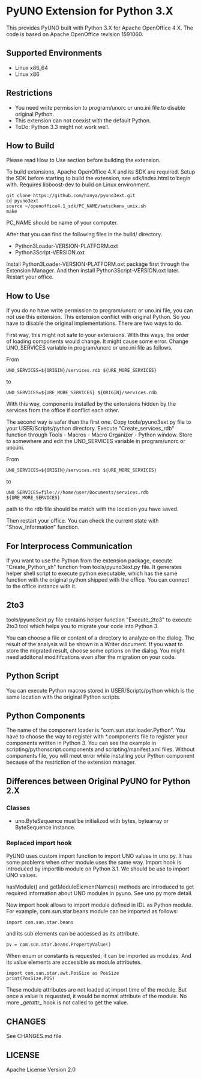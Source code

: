 
PyUNO Extension for Python 3.X
===========

This provides PyUNO built with Python 3.X for Apache OpenOffice 4.X. 
The code is based on Apache OpenOffice revision 1591060.


Supported Environments
---------
* Linux x86_64
* Linux x86


Restrictions
---------
* You need write permission to program/unorc or uno.ini file to disable original Python.
* This extension can not coexist with the default Python.
* ToDo: Python 3.3 might not work well.


How to Build
--------
Please read How to Use section before building the extension.

To build extensions, Apache OpenOffice 4.X and its SDK are required. 
Setup the SDK before starting to build the extension, 
see sdk/index.html to begin with.
Requires libboost-dev to build on Linux environment.

    git clone https://github.com/hanya/pyuno3ext.git
    cd pyuno3ext
    source ~/openoffice4.1_sdk/PC_NAME/setsdkenv_unix.sh
    make

PC_NAME should be name of your computer.

After that you can find the following files in the build/ directory.
* Python3Loader-VERSION-PLATFORM.oxt
* Python3Script-VERSION.oxt

Install Python3Loader-VERSION-PLATFORM.oxt package first through the Extension Manager. 
And then install Python3Script-VERSION.oxt later. Restart your office. 


How to Use
--------
If you do no have write permission to program/unorc or uno.ini file, 
you can not use this extension.
This extension conflict with original Python. So you have to disable 
the original implementations. There are two ways to do.

First way, this might not safe to your extensions. With this ways, 
the order of loading components would change. It might cause some error.
Change UNO_SERVICES variable in program/unorc or uno.ini file as follows.

From 

    UNO_SERVICES=${ORIGIN}/services.rdb ${URE_MORE_SERVICES}

to

    UNO_SERVICES=${URE_MORE_SERVICES} ${ORIGIN}/services.rdb

With this way, components installed by the extensions hidden by 
the services from the office if conflict each other.

The second way is safer than the first one. Copy tools/pyuno3ext.py file 
to your USER/Scripts/python directory. Execute "Create_services_rdb" function 
through Tools - Macros - Macro Organizer - Python window. Store to somewhere 
and edit the UNO_SERVICES variable in program/unorc or uno.ini.

From 

    UNO_SERVICES=${ORIGIN}/services.rdb ${URE_MORE_SERVICES}

to

    UNO_SERVICES=file:///home/user/Documents/services.rdb ${URE_MORE_SERVICES}

path to the rdb file should be match with the location you have saved.

Then restart your office. 
You can check the current state with "Show_Information" function.


For Interprocess Communication
--------
If you want to use the Python from the extension package, execute 
"Create_Python_sh" function from tools/pyuno3ext.py file. 
It generates helper shell script to execute python executable, 
which has the same function with the original python shipped with the office. 
You can connect to the office instance with it.


2to3
--------
tools/pyuno3ext.py file contains helper function "Execute_2to3" to execute 
2to3 tool which helps you to migrate your code into Python 3.

You can choose a file or content of a directory to analyze on the dialog. 
The result of the analysis will be shown in a Writer document. 
If you want to store the migrated result, choose some options on the dialog. 
You might need additonal modififcations even after the migration on your code.


Python Script
--------
You can execute Python macros stored in USER/Scripts/python which 
is the same location with the original Python scripts.


Python Components
--------
The name of the component loader is "com.sun.star.loader.Python". 
You have to choose the way to register with *.components file to register your components 
written in Python 3. You can see the example in scripting/pythonscript.components and 
scripting/manifest.xml files.
Without components file, you will meet error while installing your Python component 
because of the restriction of the extension manager.


Differences between Original PyUNO for Python 2.X
-------

### Classes
* uno.ByteSequence must be initialized with bytes, bytearray or 
ByteSequence instance.


### Replaced import hook ###

PyUNO uses custom import function to import UNO values in uno.py. 
It has some problems when other module uses the same way. 
Import hook is introduced by importlib module on Python 3.1. 
We should be use to import UNO values.
  
hasModule() and getModuleElementNames() methods are introduced 
to get required information about UNO modules in pyuno.
See uno.py more detail.
  
New import hook allows to import module defined in IDL as Python module. 
For example, com.sun.star.beans module can be imported as follows:
 
    import com.sun.star.beans

and its sub elements can be accessed as its attribute.

    pv = com.sun.star.beans.PropertyValue()

When enum or constants is requested, it can be imported as modules. 
And its value elements are accessible as module attributes. 

    import com.sun.star.awt.PosSize as PosSize
    print(PosSize.POS)
  
These module attributes are not loaded at import time of the module. 
But once a value is requested, it would be normal attribute of the module. 
No more \__getattr\__ hook is not called to get the value.


CHANGES
-------
See CHANGES.md file.


LICENSE
--------
Apache License Version 2.0
